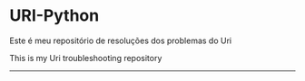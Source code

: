 # URI-Python

Este é meu repositório de resoluções dos problemas do Uri

This is my Uri troubleshooting repository

---
